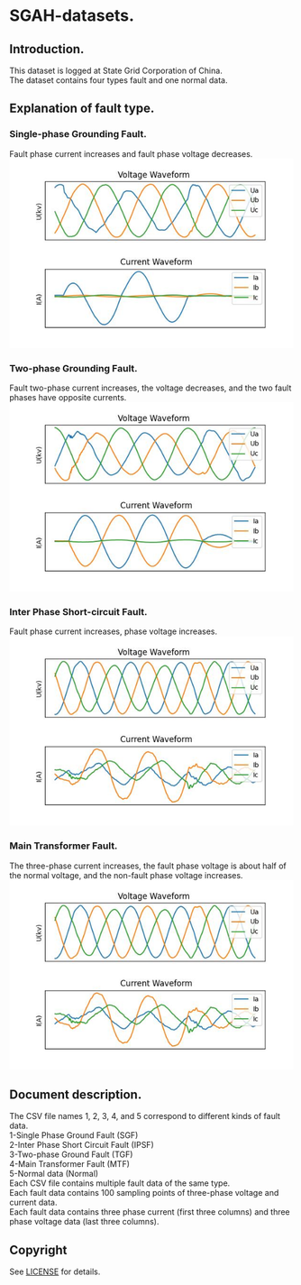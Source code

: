 # SGAH-datasets.
## Introduction.
This dataset is logged at State Grid Corporation of China.  
The dataset contains four types fault and one normal data.  

## Explanation of fault type.
### Single-phase Grounding Fault.  
Fault phase current increases and fault phase voltage decreases.  
![SGF](/images/SGF.jpg)
### Two-phase Grounding Fault.  
Fault two-phase current increases, the voltage decreases, and the two fault phases have opposite currents.  
![TGF](/images/TPF.jpg)  
### Inter Phase Short-circuit Fault.  
Fault phase current increases, phase voltage increases.  
![TGF](/images/IPSF.jpg)    
### Main Transformer Fault.  
The three-phase current increases, the fault phase voltage is about half of the normal voltage, and the non-fault phase voltage increases.  
![MTF](/images/IPSF.jpg)  
## Document description.  
The CSV file names 1, 2, 3, 4, and 5 correspond to different kinds of fault data.     
      1-Single Phase Ground Fault (SGF)     
      2-Inter Phase Short Circuit Fault (IPSF)     
      3-Two-phase Ground Fault (TGF)      
      4-Main Transformer Fault (MTF)      
      5-Normal data (Normal)    
Each CSV file contains multiple fault data of the same type.  
Each fault data contains 100 sampling points of three-phase voltage and current data.  
Each fault data contains three phase current (first three columns) and three phase voltage data (last three columns).   
## Copyright  
See [LICENSE](LICENSE) for details.
